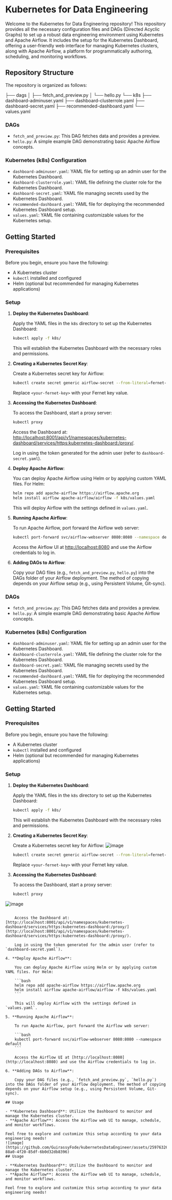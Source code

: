 
# Kubernetes for Data Engineering

Welcome to the Kubernetes for Data Engineering repository! This repository provides all the necessary configuration files and DAGs (Directed Acyclic Graphs) to set up a robust data engineering environment using Kubernetes and Apache Airflow. It includes the setup for the Kubernetes Dashboard, offering a user-friendly web interface for managing Kubernetes clusters, along with Apache Airflow, a platform for programmatically authoring, scheduling, and monitoring workflows.

## Repository Structure

The repository is organized as follows:

├── dags
│ ├── fetch_and_preview.py
│ └── hello.py
└── k8s
├── dashboard-adminuser.yaml
├── dashboard-clusterrole.yaml
├── dashboard-secret.yaml
├── recommended-dashboard.yaml
└── values.yaml



### DAGs

- `fetch_and_preview.py`: This DAG fetches data and provides a preview.
- `hello.py`: A simple example DAG demonstrating basic Apache Airflow concepts.

### Kubernetes (k8s) Configuration

- `dashboard-adminuser.yaml`: YAML file for setting up an admin user for the Kubernetes Dashboard.
- `dashboard-clusterrole.yaml`: YAML file defining the cluster role for the Kubernetes Dashboard.
- `dashboard-secret.yaml`: YAML file managing secrets used by the Kubernetes Dashboard.
- `recommended-dashboard.yaml`: YAML file for deploying the recommended Kubernetes Dashboard setup.
- `values.yaml`: YAML file containing customizable values for the Kubernetes setup.

## Getting Started

### Prerequisites

Before you begin, ensure you have the following:

- A Kubernetes cluster
- `kubectl` installed and configured
- Helm (optional but recommended for managing Kubernetes applications)

### Setup

1. **Deploy the Kubernetes Dashboard**:

    Apply the YAML files in the `k8s` directory to set up the Kubernetes Dashboard:

    ```bash
    kubectl apply -f k8s/
    ```

    This will establish the Kubernetes Dashboard with the necessary roles and permissions.

2. **Creating a Kubernetes Secret Key**:

    Create a Kubernetes secret key for Airflow:

    ```bash
    kubectl create secret generic airflow-secret --from-literal=fernet-key=<your-fernet-key>
    ```

    Replace `<your-fernet-key>` with your Fernet key value.

3. **Accessing the Kubernetes Dashboard**:

    To access the Dashboard, start a proxy server:

    ```bash
    kubectl proxy
    ```

    Access the Dashboard at: [http://localhost:8001/api/v1/namespaces/kubernetes-dashboard/services/https:kubernetes-dashboard:/proxy/](http://localhost:8001/api/v1/namespaces/kubernetes-dashboard/services/https:kubernetes-dashboard:/proxy/).

    Log in using the token generated for the admin user (refer to `dashboard-secret.yaml`).

4. **Deploy Apache Airflow**:

    You can deploy Apache Airflow using Helm or by applying custom YAML files. For Helm:

    ```bash
    helm repo add apache-airflow https://airflow.apache.org
    helm install airflow apache-airflow/airflow -f k8s/values.yaml
    ```

    This will deploy Airflow with the settings defined in `values.yaml`.

5. **Running Apache Airflow**:

    To run Apache Airflow, port forward the Airflow web server:

    ```bash
    kubectl port-forward svc/airflow-webserver 8080:8080 --namespace default
    ```

    Access the Airflow UI at [http://localhost:8080](http://localhost:8080) and use the Airflow credentials to log in.

6. **Adding DAGs to Airflow**:

    Copy your DAG files (e.g., `fetch_and_preview.py`, `hello.py`) into the DAGs folder of your Airflow deployment. The method of copying depends on your Airflow setup (e.g., using Persistent Volume, Git-sync).


### DAGs

- `fetch_and_preview.py`: This DAG fetches data and provides a preview.
- `hello.py`: A simple example DAG demonstrating basic Apache Airflow concepts.

### Kubernetes (k8s) Configuration

- `dashboard-adminuser.yaml`: YAML file for setting up an admin user for the Kubernetes Dashboard.
- `dashboard-clusterrole.yaml`: YAML file defining the cluster role for the Kubernetes Dashboard.
- `dashboard-secret.yaml`: YAML file managing secrets used by the Kubernetes Dashboard.
- `recommended-dashboard.yaml`: YAML file for deploying the recommended Kubernetes Dashboard setup.
- `values.yaml`: YAML file containing customizable values for the Kubernetes setup.

## Getting Started

### Prerequisites

Before you begin, ensure you have the following:

- A Kubernetes cluster
- `kubectl` installed and configured
- Helm (optional but recommended for managing Kubernetes applications)

### Setup

1. **Deploy the Kubernetes Dashboard**:

    Apply the YAML files in the `k8s` directory to set up the Kubernetes Dashboard:

    ```bash
    kubectl apply -f k8s/
    ```

    This will establish the Kubernetes Dashboard with the necessary roles and permissions.

2. **Creating a Kubernetes Secret Key**:

    Create a Kubernetes secret key for Airflow:
![image](https://github.com/GuirassyFode/kubernetesDataEngineer/assets/25976326/f767652c-a405-46b1-94f6-1d9650bf917d)

    ```bash
    kubectl create secret generic airflow-secret --from-literal=fernet-key=<your-fernet-key>
    ```

    Replace `<your-fernet-key>` with your Fernet key value.

3. **Accessing the Kubernetes Dashboard**:

    To access the Dashboard, start a proxy server:

    ```bash
    kubectl proxy

    
![image](https://github.com/GuirassyFode/kubernetesDataEngineer/assets/25976326/f7dc51ca-4d4b-4f28-b32a-4742cd30b9c7)
```

    Access the Dashboard at: [http://localhost:8001/api/v1/namespaces/kubernetes-dashboard/services/https:kubernetes-dashboard:/proxy/](http://localhost:8001/api/v1/namespaces/kubernetes-dashboard/services/https:kubernetes-dashboard:/proxy/).

    Log in using the token generated for the admin user (refer to `dashboard-secret.yaml`).

4. **Deploy Apache Airflow**:

    You can deploy Apache Airflow using Helm or by applying custom YAML files. For Helm:

    ```bash
    helm repo add apache-airflow https://airflow.apache.org
    helm install airflow apache-airflow/airflow -f k8s/values.yaml
    ```

    This will deploy Airflow with the settings defined in `values.yaml`.

5. **Running Apache Airflow**:

    To run Apache Airflow, port forward the Airflow web server:

    ```bash
    kubectl port-forward svc/airflow-webserver 8080:8080 --namespace default
    ```

    Access the Airflow UI at [http://localhost:8080](http://localhost:8080) and use the Airflow credentials to log in.

6. **Adding DAGs to Airflow**:

    Copy your DAG files (e.g., `fetch_and_preview.py`, `hello.py`) into the DAGs folder of your Airflow deployment. The method of copying depends on your Airflow setup (e.g., using Persistent Volume, Git-sync).

## Usage

- **Kubernetes Dashboard**: Utilize the Dashboard to monitor and manage the Kubernetes cluster.
- **Apache Airflow**: Access the Airflow web UI to manage, schedule, and monitor workflows.

Feel free to explore and customize this setup according to your data engineering needs!
![image](https://github.com/GuirassyFode/kubernetesDataEngineer/assets/25976326/25605288-88a0-4f20-85df-6b0d32db8396)
## Usage

- **Kubernetes Dashboard**: Utilize the Dashboard to monitor and manage the Kubernetes cluster.
- **Apache Airflow**: Access the Airflow web UI to manage, schedule, and monitor workflows.

Feel free to explore and customize this setup according to your data engineering needs!
